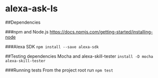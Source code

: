 # alexa-ask-ls

##Dependencies

###npm and Node.js
https://docs.npmjs.com/getting-started/installing-node

###Alexa SDK
`npm install --save alexa-sdk`


##Testing dependencies
Mocha and alexa-skill-tester
`install -D mocha alexa-skill-tester`

###Running tests
From the project root run `npm test`
